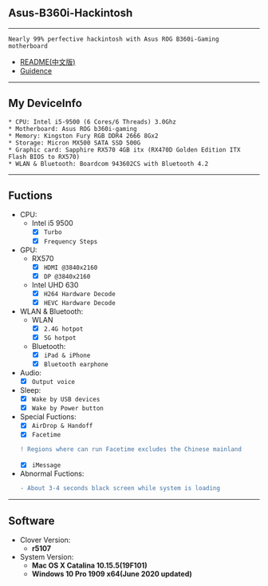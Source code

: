 ## Asus-B360i-Hackintosh
---
    Nearly 99% perfective hackintosh with Asus ROG B360i-Gaming motherboard
 * [README(中文版)](./README(中文版).md)
 * [Guidence](./guidence.md)
---
## My DeviceInfo
    * CPU: Intel i5-9500 (6 Cores/6 Threads) 3.0Ghz  
    * Motherboard: Asus ROG b360i-gaming  
    * Memory: Kingston Fury RGB DDR4 2666 8Gx2  
    * Storage: Micron MX500 SATA SSD 500G  
    * Graphic card: Sapphire RX570 4GB itx (RX470D Golden Edition ITX Flash BIOS to RX570)  
    * WLAN & Bluetooth: Boardcom 943602CS with Bluetooth 4.2  
---
## Fuctions
* CPU:
  * Intel i5 9500
    - [x] ```Turbo```
    - [x] ```Frequency Steps```
* GPU:
  * RX570
    - [x] ```HDMI @3840x2160```
    - [x] ```DP @3840x2160```
  * Intel UHD 630
    - [x] ```H264 Hardware Decode```
    - [x] ```HEVC Hardware Decode```
* WLAN & Bluetooth:
  * WLAN
    - [x] ```2.4G hotpot```
    - [x] ```5G hotpot```
  * Bluetooth:
    - [x] ```iPad & iPhone```
    - [x] ```Bluetooth earphone```
* Audio:
    - [x] ```Output voice```
* Sleep:
    - [x] ```Wake by USB devices```
    - [x] ```Wake by Power button```
* Special Fuctions:
    - [x] ```AirDrop & Handoff```
    - [x] ```Facetime```
    ```diff
    ! Regions where can run Facetime excludes the Chinese mainland
    ```
    - [x] ```iMessage```
* Abnormal Fuctions:
    ```diff
    - About 3-4 seconds black screen while system is loading
    ```
---
## Software
* Clover Version:
  * **r5107**
* System Version:
  * **Mac OS X Catalina 10.15.5(19F101)**
  * **Windows 10 Pro 1909 x64(June 2020 updated)**
